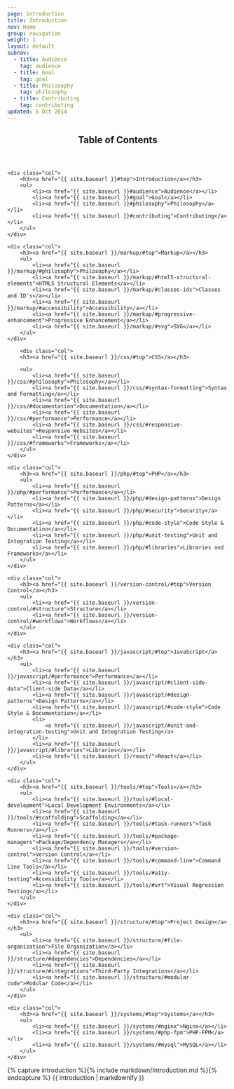 ```yaml
---
page: introduction
title: Introduction
nav: Home
group: navigation
weight: 1
layout: default
subnav:
  - title: Audience
    tag: audience
  - title: Goal
    tag: goal
  - title: Philosophy
    tag: philosophy
  - title: Contributing
    tag: contributing
updated: 6 Oct 2014
---
```


<div class="toc">
	<header>
		<h2>Table of Contents</h2>
	</header>

	<div class="col">
		<h3><a href="{{ site.baseurl }}#top">Introduction</a></h3>
		<ul>
			<li><a href="{{ site.baseurl }}#audience">Audience</a></li>
			<li><a href="{{ site.baseurl }}#goal">Goal</a></li>
			<li><a href="{{ site.baseurl }}#philosophy">Philosophy</a></li>
			<li><a href="{{ site.baseurl }}#contributing">Contributing</a></li>
		</ul>
	</div>

    <div class="col">
		<h3><a href="{{ site.baseurl }}/markup/#top">Markup</a></h3>
		<ul>
			<li><a href="{{ site.baseurl }}/markup/#philosophy">Philosophy</a></li>
			<li><a href="{{ site.baseurl }}/markup/#html5-structural-elements">HTML5 Structural Elements</a></li>
			<li><a href="{{ site.baseurl }}/markup/#classes-ids">Classes and ID's</a></li>
			<li><a href="{{ site.baseurl }}/markup/#accessibility">Accessibility</a></li>
			<li><a href="{{ site.baseurl }}/markup/#progressive-enhancement">Progressive Enhancement</a></li>
			<li><a href="{{ site.baseurl }}/markup/#svg">SVG</a></li>
		</ul>
	</div>

	    <div class="col">
  		<h3><a href="{{ site.baseurl }}/css/#top">CSS</a></h3>

  		<ul>
  			<li><a href="{{ site.baseurl }}/css/#philosophy">Philosophy</a></li>
  			<li><a href="{{ site.baseurl }}/css/#syntax-formatting">Syntax and Formatting</a></li>
  			<li><a href="{{ site.baseurl }}/css/#documentation">Documentation</a></li>
  			<li><a href="{{ site.baseurl }}/css/#performance">Performance</a></li>
  			<li><a href="{{ site.baseurl }}/css/#responsive-websites">Responsive Websites</a></li>
  			<li><a href="{{ site.baseurl }}/css/#frameworks">Frameworks</a></li>
  		</ul>
  	</div>

	<div class="col">
		<h3><a href="{{ site.baseurl }}/php/#top">PHP</a></h3>
		<ul>
			<li><a href="{{ site.baseurl }}/php/#performance">Performance</a></li>
			<li><a href="{{ site.baseurl }}/php/#design-patterns">Design Patterns</a></li>
			<li><a href="{{ site.baseurl }}/php/#security">Security</a></li>
			<li><a href="{{ site.baseurl }}/php/#code-style">Code Style & Documentation</a></li>
			<li><a href="{{ site.baseurl }}/php/#unit-testing">Unit and Integration Testing</a></li>
			<li><a href="{{ site.baseurl }}/php/#libraries">Libraries and Frameworks</a></li>
		</ul>
	</div>

	<div class="col">
		<h3><a href="{{ site.baseurl }}/version-control/#top">Version Control</a></h3>
		<ul>
			<li><a href="{{ site.baseurl }}/version-control/#structure">Structure</a></li>
			<li><a href="{{ site.baseurl }}/version-control/#workflows">Workflows</a></li>
		</ul>
	</div>

	<div class="col">
		<h3><a href="{{ site.baseurl }}/javascript/#top">JavaScript</a></h3>
		<ul>
			<li><a href="{{ site.baseurl }}/javascript/#performance">Performance</a></li>
			<li><a href="{{ site.baseurl }}/javascript/#client-side-data">Client-side Data</a></li>
			<li><a href="{{ site.baseurl }}/javascript/#design-patterns">Design Patterns</a></li>
			<li><a href="{{ site.baseurl }}/javascript/#code-style">Code Style & Documentation</a></li>
			<li>
				<a href="{{ site.baseurl }}/javascript/#unit-and-integration-testing">Unit and Integration Testing</a>
			</li>
			<li><a href="{{ site.baseurl }}/javascript/#libraries">Libraries</a></li>
			<li><a href="{{ site.baseurl }}/react/">React</a></li>
		</ul>
	</div>

	<div class="col">
		<h3><a href="{{ site.baseurl }}/tools/#top">Tools</a></h3>
		<ul>
			<li><a href="{{ site.baseurl }}/tools/#local-development">Local Development Environments</a></li>
			<li><a href="{{ site.baseurl }}/tools/#scaffolding">Scaffolding</a></li>
			<li><a href="{{ site.baseurl }}/tools/#task-runners">Task Runners</a></li>
			<li><a href="{{ site.baseurl }}/tools/#package-managers">Package/Dependency Managers</a></li>
			<li><a href="{{ site.baseurl }}/tools/#version-control">Version Control</a></li>
			<li><a href="{{ site.baseurl }}/tools/#command-line">Command Line Tools</a></li>
			<li><a href="{{ site.baseurl }}/tools/#a11y-testing">Accessibility Tools</a></li>
			<li><a href="{{ site.baseurl }}/tools/#vrt">Visual Regression Testing</a></li>
		</ul>
	</div>

	<div class="col">
		<h3><a href="{{ site.baseurl }}/structure/#top">Project Design</a></h3>
		<ul>
			<li><a href="{{ site.baseurl }}/structure/#file-organization">File Organization</a></li>
			<li><a href="{{ site.baseurl }}/structure/#dependencies">Dependencies</a></li>
			<li><a href="{{ site.baseurl }}/structure/#integrations">Third-Party Integrations</a></li>
			<li><a href="{{ site.baseurl }}/structure/#modular-code">Modular Code</a></li>
		</ul>
	</div>

	<div class="col">
		<h3><a href="{{ site.baseurl }}/systems/#top">Systems</a></h3>
		<ul>
			<li><a href="{{ site.baseurl }}/systems/#nginx">Nginx</a></li>
			<li><a href="{{ site.baseurl }}/systems/#php-fpm">PHP-FPM</a></li>
			<li><a href="{{ site.baseurl }}/systems/#mysql">MySQL</a></li>
		</ul>
	</div>

</div>

<div class="docs-section">
		{% capture introduction %}{% include markdown/Introduction.md %}{% endcapture %}
		{{ introduction | markdownify }}
</div>
